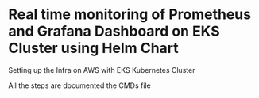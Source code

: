 # Real time monitoring of Prometheus and Grafana Dashboard on EKS Cluster using Helm Chart

Setting up the Infra on AWS with EKS Kubernetes Cluster 

All the steps are documented the CMDs file 
